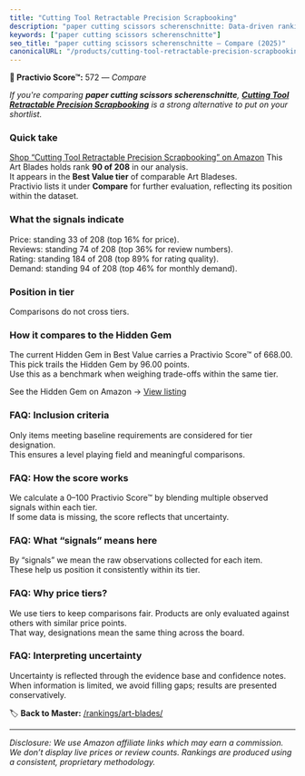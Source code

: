 ```yaml
---
title: "Cutting Tool Retractable Precision Scrapbooking"
description: "paper cutting scissors scherenschnitte: Data-driven ranking using the Practivio Score™. Positioned by quality, value, demand, findability, momentum."
keywords: ["paper cutting scissors scherenschnitte"]
seo_title: "paper cutting scissors scherenschnitte — Compare (2025)"
canonicalURL: "/products/cutting-tool-retractable-precision-scrapbooking-B09YYGCDBB/"
---
```


**🛒 Practivio Score™:** 572 — _Compare_


*If you're comparing **paper cutting scissors scherenschnitte**, **[Cutting Tool Retractable Precision Scrapbooking](https://www.amazon.com/dp/B09YYGCDBB?tag=practivio-20)** is a strong alternative to put on your shortlist.*
### Quick take
[Shop “Cutting Tool Retractable Precision Scrapbooking” on Amazon](https://www.amazon.com/dp/B09YYGCDBB?tag=practivio-20)
This Art Blades holds rank **90 of 208** in our analysis.  
It appears in the **Best Value tier** of comparable Art Bladeses.  
Practivio lists it under **Compare** for further evaluation, reflecting its position within the dataset.

### What the signals indicate
Price: standing 33 of 208 (top 16% for price).  
Reviews: standing 74 of 208 (top 36% for review numbers).  
Rating: standing 184 of 208 (top 89% for rating quality).  
Demand: standing 94 of 208 (top 46% for monthly demand).

### Position in tier
Comparisons do not cross tiers.

### How it compares to the Hidden Gem
The current Hidden Gem in Best Value carries a Practivio Score™ of 668.00.  
This pick trails the Hidden Gem by 96.00 points.  
Use this as a benchmark when weighing trade-offs within the same tier.  

See the Hidden Gem on Amazon → [View listing](https://www.amazon.com/dp/B07LB6YM44?tag=practivio-20)

### FAQ: Inclusion criteria
Only items meeting baseline requirements are considered for tier designation.  
This ensures a level playing field and meaningful comparisons.

### FAQ: How the score works
We calculate a 0–100 Practivio Score™ by blending multiple observed signals within each tier.  
If some data is missing, the score reflects that uncertainty.

### FAQ: What “signals” means here
By “signals” we mean the raw observations collected for each item.  
These help us position it consistently within its tier.

### FAQ: Why price tiers?
We use tiers to keep comparisons fair. Products are only evaluated against others with similar price points.  
That way, designations mean the same thing across the board.

### FAQ: Interpreting uncertainty
Uncertainty is reflected through the evidence base and confidence notes.  
When information is limited, we avoid filling gaps; results are presented conservatively.

<!-- Missing template for Compare/CompareWithinPriceClass -->


🏷️ **Back to Master:** [/rankings/art-blades/](/rankings/art-blades/)

---
_Disclosure: We use Amazon affiliate links which may earn a commission. We don’t display live prices or review counts. Rankings are produced using a consistent, proprietary methodology._

